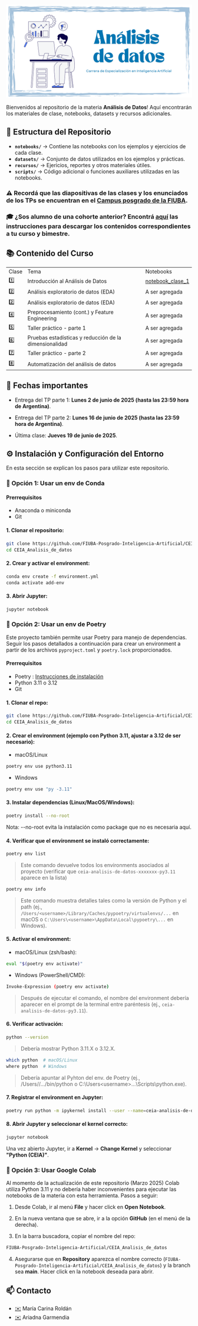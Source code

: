 
![](https://github.com/FIUBA-Posgrado-Inteligencia-Artificial/CEIA_Analisis_de_datos/blob/main/banner.png)


Bienvenidos al repositorio de la materia **Análisis de Datos**! Aquí encontrarán los materiales de clase, notebooks, datasets y recursos adicionales.

## 📂 Estructura del Repositorio

- **`notebooks/`** → Contiene las notebooks con los ejemplos y ejercicios de cada clase.
- **`datasets/`** → Conjunto de datos utilizados en los ejemplos y prácticas.
- **`recursos/`** → Ejericios, reportes y otros materiales útiles.
- **`scripts/`** → Código adicional o funciones auxiliares utilizadas en las notebooks.
 <!---
- **`imagenes/`** → Gráficos, diagramas y visualizaciones relevantes para el curso.
--->

### ⚠️ Recordá que las diapositivas de las clases y los enunciados de los TPs se encuentran en el [Campus posgrado de la FIUBA](https://campusposgrado.fi.uba.ar/course/view.php?id=240).


### 🎓 ¿Sos alumno de una cohorte anterior? Encontrá [aquí](recursos/guia-coh-anterior.md) las instrucciones para descargar los contenidos correspondientes a tu curso y bimestre.

## 📚 Contenido del Curso 

<table>
    <tr>
        <td>Clase</td>
        <td>Tema</td>
        <td>Notebooks</td>
    </tr>
    <tr>
        <td>1️⃣</td>
        <td>Introducción al Análisis de Datos</td>
        <td><a href=notebooks/clase_01_introduccion.ipynb>notebook_clase_1</a></td>
    </tr>
    <tr>
        <td>2️⃣</td>
        <td>Análisis exploratorio de datos (EDA)</td>
        <!---
        <td><a href=notebooks/clase_02_visualizacion.ipynb>notebook_clase_2</a></td>
        --->
        <td>A ser agregada</td>
    </tr>
    <tr>
        <td>2️⃣</td>
        <td>Análisis exploratorio de datos (EDA)</td>
    <!---
        <td rowspan="5">3️⃣</td>
        <td rowspan="5">EDA (cont.) y preprocesamiento</td> 
        <td><a href=notebooks/clase_03_1_outliers.ipynb>notebook_clase_3_outliers</a></td>
    </tr>
    <tr>
        <td><a href=notebooks/clase_03_2_codificacion.ipynb>notebook_clase_3_codificación</a></td>
    </tr>
    <tr>
        <td><a href=notebooks/clase_03_3_discretizacion.ipynb>notebook_clase_3_discretización</a></td>
    </tr>
    <tr>
        <td><a href=notebooks/clase_03_4_desbalance.ipynb>notebook_clase_3_desbalance</a></td>
    </tr>
    <tr>
        <td><a href=notebooks/clase_03_5_normalizacion_estandarizacion.ipynb>notebook_clase_3_desbalance</a></td>
    --->
        <td>A ser agregada</td>
    </tr>
    <tr>
        <td>4️⃣</td>
        <td>Preprocesamiento (cont.) y Feature Engineering</td>
         <!---
        <td><a href=notebooks/clase_04_outliers_discretizacion_escalamiento.ipynb>notebook_clase_4</a></td>
         --->
        <td>A ser agregada</td>
    </tr>
    <tr>
        <td>5️⃣</td>
        <td>Taller práctico - parte 1</td>
        <!---
        <td><a href=notebooks/clase_05_reduccion_de_dimensionalidad.ipynb>notebook_clase_5</a></td>
         --->
        <td>A ser agregada</td>
    </tr>
    <tr>
        <td>6️⃣</td>
        <td>Pruebas estadísticas y reducción de la dimensionalidad</td>
        <!---
        <td><a href=notebooks/clase_06_taller.ipynb>notebook_clase_6</a></td>
         --->
        <td>A ser agregada</td>
    </tr>
    <tr>
        <td>7️⃣</td>
        <td>Taller práctico - parte 2</td>
        <td>A ser agregada</td>
    </tr>
    <tr>
        <td>8️⃣</td>
        <td>Automatización del análisis de datos</td>
        <!---
        <td><a href=notebooks/clase_08_reduccion_dimensionalidad.ipynb>notebook_clase_8</a></td>
        --->
        <td>A ser agregada</td>
    </tr>
</table>


## 📅 Fechas importantes

<!---
* Entrega del trabajo práctico final: **Martes 15 de abril de 2025 (hasta las 23:59 hora de Argentina)**.

* Presentación del trabajo práctico final: **Jueves 17 de abril de 2025**.

--->
* Entrega del TP parte 1: **Lunes 2 de junio de 2025 (hasta las 23:59 hora de Argentina)**.

* Entrega del TP parte 2: **Lunes 16 de junio de 2025 (hasta las 23:59 hora de Argentina)**.

* Última clase: **Jueves 19 de junio de 2025**.



## ⚙️ Instalación y Configuración del Entorno

En esta sección se explican los pasos para utilizar este repositorio.

### **🔹 Opción 1: Usar un env de Conda**

#### Prerrequisitos 
* Anaconda o miniconda
* Git

#### 1. Clonar el repositorio:

```bash
git clone https://github.com/FIUBA-Posgrado-Inteligencia-Artificial/CEIA_Analisis_de_datos.git
cd CEIA_Analisis_de_datos
```

#### 2. Crear y activar el environment:

```bash
conda env create -f environment.yml
conda activate add-env
```

#### 3. Abrir Jupyter:

```bash
jupyter notebook
```

### **🔹 Opción 2: Usar un env de Poetry**

Este proyecto también permite usar Poetry para manejo de dependencias. Seguir los pasos detallados a continuación para crear un environment a partir de los archivos `pyproject.toml` y `poetry.lock` proporcionados.

#### Prerrequisitos 
 * Poetry : [Instrucciones de instalación](https://python-poetry.org/docs/#installing-with-the-official-installer)
 * Python 3.11 o 3.12
 * Git

#### 1. Clonar el repo:

```bash
git clone https://github.com/FIUBA-Posgrado-Inteligencia-Artificial/CEIA_Analisis_de_datos.git
cd CEIA_Analisis_de_datos
```

#### 2. Crear el environment (ejemplo con Python 3.11, ajustar a 3.12 de ser necesario):

* macOS/Linux

```bash
poetry env use python3.11  
```
* Windows

```bash
poetry env use "py -3.11" 
```

#### 3. Instalar dependencias (Linux/MacOS/Windows):
```bash
poetry install --no-root 
```
Nota: --no-root evita la instalación como package que no es necesaria aquí.

#### 4. Verificar que el environment se instaló correctamente:

```bash
poetry env list
```
> Este comando devuelve todos los environments asociados al proyecto (verificar que `ceia-analisis-de-datos-xxxxxxx-py3.11` aparece en la lista)

```bash
poetry env info
```
> Este comando muestra detalles tales como la versión de Python y el path (ej., `/Users/<username>/Library/Caches/pypoetry/virtualenvs/...` en macOS o `C:\Users\<username>\AppData\Local\pypoetry\...` en Windows).


#### 5. Activar el environment:

* macOS/Linux (zsh/bash):

```bash
eval "$(poetry env activate)" 
```

* Windows (PowerShell/CMD):

```bash
Invoke-Expression (poetry env activate)
```

> Después de ejecutar el comando, el nombre del environment debería aparecer en el prompt de la terminal entre paréntesis (ej., `ceia-analisis-de-datos-py3.11`).

#### 6. Verificar activación:

```bash
python --version
```
> Debería mostrar Python 3.11.X o 3.12.X.


```bash
which python  # macOS/Linux
where python  # Windows
```
> Debería apuntar al Pyhton del env. de Poetry (ej., /Users/<username>/.../bin/python o C:\Users\<username>\...\Scripts\python.exe).


#### 7. Registrar el environment en Jupyter:

```bash
poetry run python -m ipykernel install --user --name=ceia-analisis-de-datos --display-name "Python (CEIA)"
```


#### 8. Abrir Jupyter y seleccionar el kernel correcto:

```bash
jupyter notebook
```
Una vez abierto Jupyter, ir a **Kernel** → **Change Kernel** y seleccionar **"Python (CEIA)"**.




### **🔹 Opción 3: Usar Google Colab**

Al momento de la actualización de este repositorio (Marzo 2025) Colab utiliza Python 3.11 y no debería haber inconvenientes para ejecutar las notebooks de la materia con esta herramienta. Pasos a seguir:

1. Desde Colab, ir al menú **File** y hacer click en **Open** **Notebook**.

2. En la nueva ventana que se abre, ir a la opción **GitHub** (en el menú de la derecha).

3. En la barra buscadora, copiar el nombre del repo: 

```bash
FIUBA-Posgrado-Inteligencia-Artificial/CEIA_Analisis_de_datos
```

4. Asegurarse que en **Repository** aparezca el nombre correcto (`FIUBA-Posgrado-Inteligencia-Artificial/CEIA_Analisis_de_datos`) y la branch sea **main**. Hacer click en la notebook deseada para abrir.



## 📫 Contacto

* [✉️](macroldan@fi.uba.edu.ar) María Carina Roldán 
* [✉️](arigarmendia@gmail.com) Ariadna Garmendia

